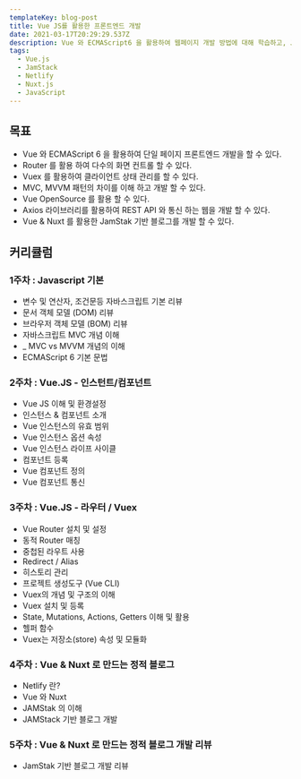 ```yaml
---
templateKey: blog-post
title: Vue JS를 활용한 프론트엔드 개발
date: 2021-03-17T20:29:29.537Z
description: Vue 와 ECMAScript6 을 활용하여 웹페이지 개발 방법에 대해 학습하고, JamStack 기반 블로그를 개발 합니다.
tags:
  - Vue.js
  - JamStack
  - Netlify
  - Nuxt.js
  - JavaScript
---
```


## 목표

- Vue 와 ECMAScript 6 을 활용하여 단일 페이지 프론트엔드 개발을 할 수 있다.
- Router 를 활용 하여 다수의 화면 컨트롤 할 수 있다.
- Vuex 를 활용하여 클라이언트 상태 관리를 할 수 있다.
- MVC, MVVM 패턴의 차이를 이해 하고 개발 할 수 있다.
- Vue OpenSource 를 활용 할 수 있다.
- Axios 라이브러리를 활용하여 REST API 와 통신 하는 웹을 개발 할 수 있다.
- Vue & Nuxt 를 활용한 JamStak 기반 블로그를 개발 할 수 있다.

## 커리큘럼

### 1주차 : Javascript 기본

- 변수 및 연산자, 조건문등 자바스크립트 기본 리뷰
- 문서 객체 모델 (DOM) 리뷰
- 브라우저 객체 모델 (BOM) 리뷰
- 자바스크립트 MVC 개념 이해
- \_ MVC vs MVVM 개념의 이해
- ECMAScript 6 기본 문법

### 2주차 : Vue.JS - 인스턴트/컴포넌트

- Vue JS 이해 및 환경설정
- 인스턴스 & 컴포넌트 소개
- Vue 인스턴스의 유효 범위
- Vue 인스턴스 옵션 속성
- Vue 인스턴스 라이프 사이클
- 컴포넌트 등록
- Vue 컴포넌트 정의
- Vue 컴포넌트 통신

### 3주차 : Vue.JS - 라우터 / Vuex

- Vue Router 설치 및 설정
- 동적 Router 매칭
- 중첩된 라우트 사용
- Redirect / Alias
- 히스토리 관리
- 프로젝트 생성도구 (Vue CLI)
- Vuex의 개념 및 구조의 이해
- Vuex 설치 및 등록
- State, Mutations, Actions, Getters 이해 및 활용
- 헬퍼 함수
- Vuex는 저장소(store) 속성 및 모듈화

### 4주차 : Vue & Nuxt 로 만드는 정적 블로그

- Netlify 란?
- Vue 와 Nuxt
- JAMStak 의 이해
- JAMStack 기반 블로그 개발

### 5주차 : Vue & Nuxt 로 만드는 정적 블로그 개발 리뷰

- JamStak 기반 블로그 개발 리뷰
